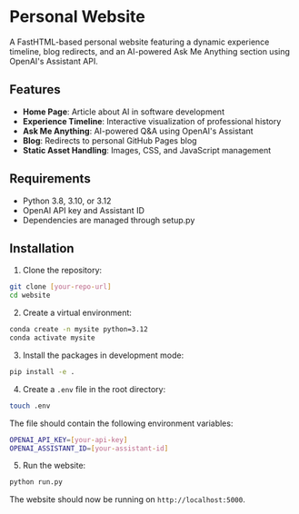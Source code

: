 # Personal Website

A FastHTML-based personal website featuring a dynamic experience timeline, blog redirects, and an AI-powered Ask Me Anything section using OpenAI's Assistant API.

## Features

- **Home Page**: Article about AI in software development
- **Experience Timeline**: Interactive visualization of professional history
- **Ask Me Anything**: AI-powered Q&A using OpenAI's Assistant
- **Blog**: Redirects to personal GitHub Pages blog
- **Static Asset Handling**: Images, CSS, and JavaScript management

## Requirements

- Python 3.8, 3.10, or 3.12
- OpenAI API key and Assistant ID
- Dependencies are managed through setup.py

## Installation

1. Clone the repository:
```bash
git clone [your-repo-url]
cd website
```

2. Create a virtual environment:
```bash
conda create -n mysite python=3.12
conda activate mysite
```

3. Install the packages in development mode:
```bash
pip install -e .
```

4. Create a `.env` file in the root directory:
```bash
touch .env
```
The file should contain the following environment variables:
```bash
OPENAI_API_KEY=[your-api-key]
OPENAI_ASSISTANT_ID=[your-assistant-id]
```

5. Run the website:
```bash
python run.py
```

The website should now be running on `http://localhost:5000`.
